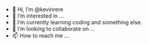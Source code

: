 - 👋 Hi, I’m @kevinrere
- 👀 I’m interested in ...
- 🌱 I’m currently learning coding and something else.
- 💞️ I’m looking to collaborate on ...
- 📫 How to reach me ...

<!---
kevinrere/kevinrere is a ✨ special ✨ repository because its `README.md` (this file) appears on your GitHub profile.
You can click the Preview link to take a look at your changes.
--->
